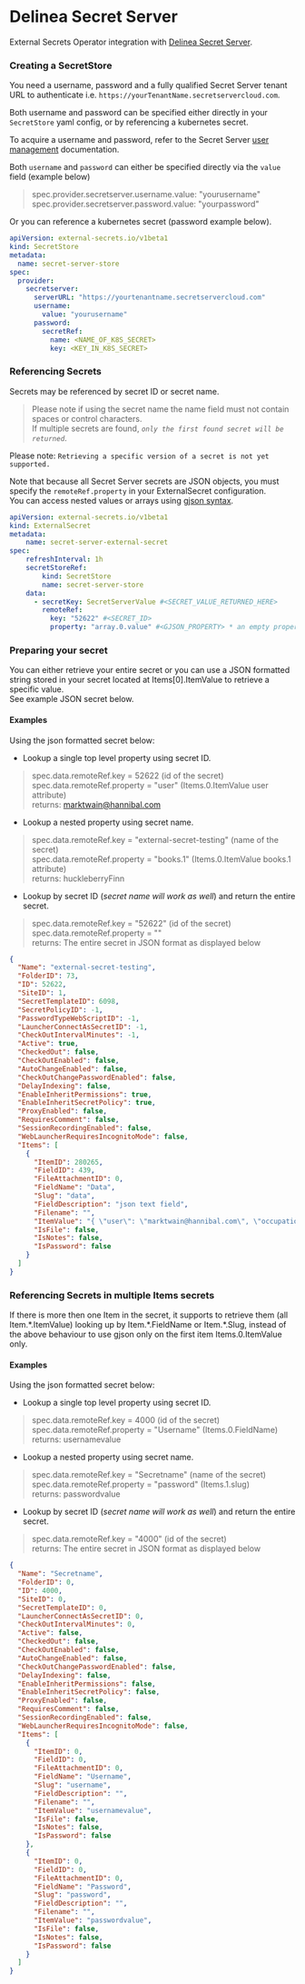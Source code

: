 # Delinea Secret Server

External Secrets Operator integration with [Delinea Secret Server](https://docs.delinea.com/online-help/secret-server/start.htm).

### Creating a SecretStore

You need a username, password and a fully qualified Secret Server tenant URL to authenticate
i.e. `https://yourTenantName.secretservercloud.com`.

Both username and password can be specified either directly in your `SecretStore` yaml config, or by referencing a kubernetes secret.

To acquire a username and password, refer to the  Secret Server [user management](https://docs.delinea.com/online-help/secret-server/users/creating-users/index.htm) documentation.

Both `username` and `password` can either be specified directly via the `value` field (example below)
>spec.provider.secretserver.username.value: "yourusername"<br />
spec.provider.secretserver.password.value: "yourpassword" <br />

Or you can reference a kubernetes secret (password example below).

```yaml
apiVersion: external-secrets.io/v1beta1
kind: SecretStore
metadata:
  name: secret-server-store
spec:
  provider:
    secretserver:
      serverURL: "https://yourtenantname.secretservercloud.com"
      username:
        value: "yourusername"
      password:
        secretRef:
          name: <NAME_OF_K8S_SECRET>
          key: <KEY_IN_K8S_SECRET>
```

### Referencing Secrets

Secrets may be referenced by secret ID or secret name.
>Please note if using the secret name
the name field must not contain spaces or control characters.<br />
If multiple secrets are found, *`only the first found secret will be returned`*.

Please note: `Retrieving a specific version of a secret is not yet supported.`

Note that because all Secret Server secrets are JSON objects, you must specify the `remoteRef.property`
in your ExternalSecret configuration.<br />
You can access nested values or arrays using [gjson syntax](https://github.com/tidwall/gjson/blob/master/SYNTAX.md).

```yaml
apiVersion: external-secrets.io/v1beta1
kind: ExternalSecret
metadata:
    name: secret-server-external-secret
spec:
    refreshInterval: 1h
    secretStoreRef:
        kind: SecretStore
        name: secret-server-store
    data:
      - secretKey: SecretServerValue #<SECRET_VALUE_RETURNED_HERE>
        remoteRef:
          key: "52622" #<SECRET_ID>
          property: "array.0.value" #<GJSON_PROPERTY> * an empty property will return the entire secret
```

### Preparing your secret
You can either retrieve your entire secret or you can use a JSON formatted string
stored in your secret located at Items[0].ItemValue to retrieve a specific value.<br />
See example JSON secret below.

#### Examples
Using the json formatted secret below:

- Lookup a single top level property using secret ID.

>spec.data.remoteRef.key = 52622 (id of the secret)<br />
spec.data.remoteRef.property = "user" (Items.0.ItemValue user attribute)<br />
returns: marktwain@hannibal.com

- Lookup a nested property using secret name.

>spec.data.remoteRef.key = "external-secret-testing" (name of the secret)<br />
spec.data.remoteRef.property = "books.1" (Items.0.ItemValue books.1 attribute)<br />
returns: huckleberryFinn

- Lookup by secret ID (*secret name will work as well*) and return the entire secret.

>spec.data.remoteRef.key = "52622" (id of the secret)<br />
spec.data.remoteRef.property = "" <br />
returns: The entire secret in JSON format as displayed below


```JSON
{
  "Name": "external-secret-testing",
  "FolderID": 73,
  "ID": 52622,
  "SiteID": 1,
  "SecretTemplateID": 6098,
  "SecretPolicyID": -1,
  "PasswordTypeWebScriptID": -1,
  "LauncherConnectAsSecretID": -1,
  "CheckOutIntervalMinutes": -1,
  "Active": true,
  "CheckedOut": false,
  "CheckOutEnabled": false,
  "AutoChangeEnabled": false,
  "CheckOutChangePasswordEnabled": false,
  "DelayIndexing": false,
  "EnableInheritPermissions": true,
  "EnableInheritSecretPolicy": true,
  "ProxyEnabled": false,
  "RequiresComment": false,
  "SessionRecordingEnabled": false,
  "WebLauncherRequiresIncognitoMode": false,
  "Items": [
    {
      "ItemID": 280265,
      "FieldID": 439,
      "FileAttachmentID": 0,
      "FieldName": "Data",
      "Slug": "data",
      "FieldDescription": "json text field",
      "Filename": "",
      "ItemValue": "{ \"user\": \"marktwain@hannibal.com\", \"occupation\": \"author\",\"books\":[ \"tomSawyer\",\"huckleberryFinn\",\"Pudd'nhead Wilson\"] }",
      "IsFile": false,
      "IsNotes": false,
      "IsPassword": false
    }
  ]
}
```

### Referencing Secrets in multiple Items secrets

If there is more then one Item in the secret, it supports to retrieve them (all Item.\*.ItemValue) looking up by Item.\*.FieldName or Item.\*.Slug, instead of the above behaviour to use gjson only on the first item Items.0.ItemValue only.

#### Examples

Using the json formatted secret below:

- Lookup a single top level property using secret ID.

>spec.data.remoteRef.key = 4000 (id of the secret)<br />
spec.data.remoteRef.property = "Username" (Items.0.FieldName)<br />
returns: usernamevalue

- Lookup a nested property using secret name.

>spec.data.remoteRef.key = "Secretname" (name of the secret)<br />
spec.data.remoteRef.property = "password" (Items.1.slug)<br />
returns: passwordvalue

- Lookup by secret ID (*secret name will work as well*) and return the entire secret.

>spec.data.remoteRef.key = "4000" (id of the secret)<br />
returns: The entire secret in JSON format as displayed below


```JSON
{
  "Name": "Secretname",
  "FolderID": 0,
  "ID": 4000,
  "SiteID": 0,
  "SecretTemplateID": 0,
  "LauncherConnectAsSecretID": 0,
  "CheckOutIntervalMinutes": 0,
  "Active": false,
  "CheckedOut": false,
  "CheckOutEnabled": false,
  "AutoChangeEnabled": false,
  "CheckOutChangePasswordEnabled": false,
  "DelayIndexing": false,
  "EnableInheritPermissions": false,
  "EnableInheritSecretPolicy": false,
  "ProxyEnabled": false,
  "RequiresComment": false,
  "SessionRecordingEnabled": false,
  "WebLauncherRequiresIncognitoMode": false,
  "Items": [
    {
      "ItemID": 0,
      "FieldID": 0,
      "FileAttachmentID": 0,
      "FieldName": "Username",
      "Slug": "username",
      "FieldDescription": "",
      "Filename": "",
      "ItemValue": "usernamevalue",
      "IsFile": false,
      "IsNotes": false,
      "IsPassword": false
    },
    {
      "ItemID": 0,
      "FieldID": 0,
      "FileAttachmentID": 0,
      "FieldName": "Password",
      "Slug": "password",
      "FieldDescription": "",
      "Filename": "",
      "ItemValue": "passwordvalue",
      "IsFile": false,
      "IsNotes": false,
      "IsPassword": false
    }
  ]
}
```
